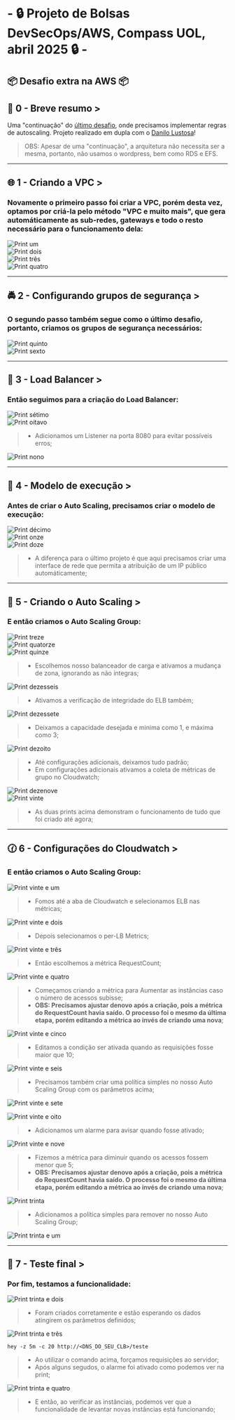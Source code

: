 # - 🔒 Projeto de Bolsas DevSecOps/AWS,  Compass UOL, abril 2025 🔒 -

## 📦 Desafio extra na AWS 📦

## 📜 0 - Breve resumo >
Uma "continuação" do [último desafio](https://github.com/JorgeAntero/Compass-Uol-Desafio-3-AWS), onde precisamos implementar regras de autoscaling. Projeto realizado em dupla com o [Danilo Lustosa](https://github.com/DaniloLustosa-eng)!  
> OBS: Apesar de uma "continuação", a arquitetura não necessita ser a mesma, portanto, não usamos o wordpress, bem como RDS e EFS.

---
## 🌐 1 - Criando a VPC >
### Novamente o primeiro passo foi criar a VPC, porém desta vez, optamos por criá-la pelo método "VPC e muito mais", que gera automáticamente as sub-redes, gateways e todo o resto necessário para o funcionamento dela:  

![Print um](/Prints/1.1.png)  
![Print dois](/Prints/1.2.png)  
![Print três](/Prints/1.3.png)  
![Print quatro](/Prints/1.4.png)  

---
## 🚔 2 - Configurando grupos de segurança >
### O segundo passo também segue como o último desafio, portanto, criamos os grupos de segurança necessários:  

![Print quinto](/Prints/2.1.png)  
![Print sexto](/Prints/2.2.png) 

---
## 👥 3 - Load Balancer >
### Então seguimos para a criação do Load Balancer:  

![Print sétimo](/Prints/3.1.png)  
![Print oitavo](/Prints/3.2.png)  

>- Adicionamos um Listener na porta 8080 para evitar possíveis erros; 

![Print nono](/Prints/3.3.png)  

---
## 🧱 4 - Modelo de execução >
### Antes de criar o Auto Scaling, precisamos criar o modelo de execução: 

![Print décimo](/Prints/4.1.png)  
![Print onze](/Prints/4.2.png)  
![Print doze](/Prints/4.3.png)  

>- A diferença para o último projeto é que aqui precisamos criar uma interface de rede que permita a atribuição de um IP público automáticamente;  

---
## 🤖 5 - Criando o Auto Scaling >
### E então criamos o Auto Scaling Group:  

![Print treze](/Prints/5.1.png)  
![Print quatorze](/Prints/5.2.png)  
![Print quinze](/Prints/5.3.png)  

>- Escolhemos nosso balanceador de carga e ativamos a mudança de zona, ignorando as não íntegras;  

![Print dezesseis](/Prints/5.4.png)  

>- Ativamos a verificação de integridade do ELB também; 

![Print dezessete](/Prints/5.5.png)  

>- Deixamos a capacidade desejada e minima como 1, e máxima como 3; 

![Print dezoito](/Prints/5.6.png)  

>- Até configurações adicionais, deixamos tudo padrão;
>- Em configurações adicionais ativamos a coleta de métricas de grupo no Cloudwatch;  

![Print dezenove](/Prints/5.7.png)  
![Print vinte](/Prints/5.8.png)  

>- As duas prints acima demonstram o funcionamento de tudo que foi criado até agora;  

---
## 🕜 6 - Configurações do Cloudwatch >
### E então criamos o Auto Scaling Group:  
 
![Print vinte e um](/Prints/6.1.png)  

>- Fomos até a aba de Cloudwatch e selecionamos ELB nas métricas;  

![Print vinte e dois](/Prints/6.2.png)  

>- Depois selecionamos o per-LB Metrics;  

![Print vinte e três](/Prints/6.3.png)  

>- Então escolhemos a métrica RequestCount;  

![Print vinte e quatro](/Prints/6.4.png)  

>- Começamos criando a métrica para Aumentar as instâncias caso o número de acessos subisse;  
>- **OBS: Precisamos ajustar denovo após a criação, pois a métrica do RequestCount havia saído. O processo foi o mesmo da última etapa, porém editando a métrica ao invés de criando uma nova**;  

![Print vinte e cinco](/Prints/6.5.png)  

>- Editamos a condição ser ativada quando as requisições fosse maior que 10;  

![Print vinte e seis](/Prints/6.6.png)  

>- Precisamos também criar uma política simples no nosso Auto Scaling Group com os parâmetros acima;  

![Print vinte e sete](/Prints/6.7.png)    

![Print vinte e oito](/Prints/6.8.png)  

>- Adicionamos um alarme para avisar quando fosse ativado;  

![Print vinte e nove](/Prints/6.9.png)  

>- Fizemos a métrica para diminuir quando os acessos fossem menor que 5;  
>- **OBS: Precisamos ajustar denovo após a criação, pois a métrica do RequestCount havia saído. O processo foi o mesmo da última etapa, porém editando a métrica ao invés de criando uma nova**;  

![Print trinta](/Prints/6.10.png)  

>- Adicionamos a política simples para remover no nosso Auto Scaling Group;  

![Print trinta e um](/Prints/6.11.png)  

---
## 🚨 7 - Teste final >
### Por fim, testamos a funcionalidade:  

![Print trinta e dois](/Prints/7.1.png)  

>- Foram criados corretamente e estão esperando os dados atingirem os parâmetros definidos;  

![Print trinta e três](/Prints/7.2.png)  

`hey -z 5m -c 20 http://<DNS_DO_SEU_CLB>/teste`
>- Ao utilizar o comando acima, forçamos requisições ao servidor;  
>- Após alguns segudos, o alarme foi ativado como podemos ver na print;  

![Print trinta e quatro](/Prints/7.3.png)  

>- E então, ao verificar as instâncias, podemos ver que a funcionalidade de levantar novas instâncias está funcionando;  
